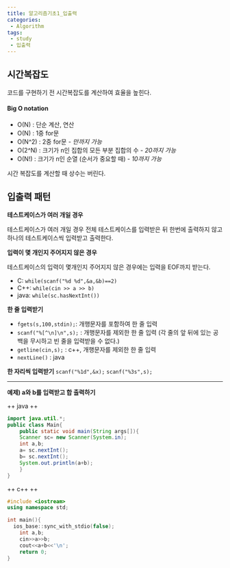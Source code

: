 ```yaml
---
title: 알고리즘기초1_입출력
categories:
 - Algorithm
tags:
 - study
 - 입출력
---
```


## 시간복잡도

코드를 구현하기 전 시간복잡도를 계산하여 효율을 높힌다.

#### Big O notation
-  O(N) : 단순 계산, 연산
-  O(N) : 1중 for문
-  O(N^2) : 2중 for문 - *만까지 가능*
-  O(2^N) : 크기가 n인 집합의 모든 부분 집합의 수 - *20까지 가능*
-  O(N!) : 크기가 n인 순열 (순서가 중요할 때) - *10까지 가능*

시간 복잡도를 계산할 때 상수는 버린다.



## 입출력 패턴


**테스트케이스가 여러 개일 경우**

테스트케이스가 여러 개일 경우 전체 테스트케이스를 입력받은 뒤 한번에 출력하지 않고 하나의 테스트케이스씩 입력받고 출력한다.

**입력이 몇 개인지 주어지지 않은 경우**

테스트케이스의 입력이 몇개인지 주어지지 않은 경우에는 입력을 EOF까지 받는다.

- C: `while(scanf("%d %d",&a,&b)==2)`
- C++: `while(cin >> a >> b)`
- java: `while(sc.hasNextInt())`

**한 줄 입력받기**

- `fgets(s,100,stdin);`: 개행문자를 포함하여 한 줄 입력
- `scanf("%[^\n]\n",s);` : 개행문자를 제외한 한 줄 입력 (각 줄의 앞 뒤에 있는 공백을 무시하고 빈 줄을 입력받을 수 없다.)
- `getline(cin,s);` : c++, 개행문자를 제외한 한 줄 입력
- `nextLine()` : java

**한 자리씩 입력받기**
`scanf("%1d",&x);`
`scanf("%3s",s);`


- - -

**예제) a와 b를 입력받고 합 출력하기**

++ java ++
```java
import java.util.*;
public class Main{
	public static void main(String args[]){
    Scanner sc= new Scanner(System.in);
    int a,b;
    a= sc.nextInt();
    b= sc.nextInt();
    System.out.println(a+b);
    }
}
```
++ c++ ++
```c++
#include <iostream>
using namespace std;

int main(){
  ios_base::sync_with_stdio(false);
	int a,b;
    cin>>a>>b;
    cout<<a+b<<'\n';
    return 0;
}
```

